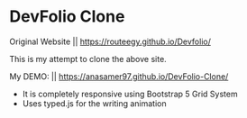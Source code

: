 # DevFolio Clone

Original Website || https://routeegy.github.io/Devfolio/

This is my attempt to clone the above site.

My DEMO: ||  https://anasamer97.github.io/DevFolio-Clone/

- It is completely responsive using Bootstrap 5 Grid System
- Uses typed.js for the writing animation
